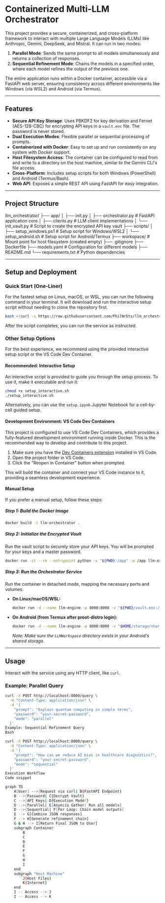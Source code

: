 # Containerized Multi-LLM Orchestrator

This project provides a secure, containerized, and cross-platform framework to interact with multiple Large Language Models (LLMs) like Anthropic, Gemini, DeepSeek, and Mistral. It can run in two modes:
1.  **Parallel Mode**: Sends the same prompt to all models simultaneously and returns a collection of responses.
2.  **Sequential Refinement Mode**: Chains the models in a specified order, where each model refines the output of the previous one.

The entire application runs within a Docker container, accessible via a FastAPI web server, ensuring consistency across different environments like Windows (via WSL2) and Android (via Termux).

---

## Features

-   **Secure API Key Storage**: Uses PBKDF2 for key derivation and Fernet (AES-128-CBC) for encrypting API keys in a `vault.enc` file. The password is never stored.
-   **Dual Execution Modes**: Flexible parallel or sequential processing of prompts.
-   **Containerized with Docker**: Easy to set up and run consistently on any system with Docker support.
-   **Host Filesystem Access**: The container can be configured to read from and write to a directory on the host machine, similar to the Gemini CLI's file access.
-   **Cross-Platform**: Includes setup scripts for both Windows (PowerShell) and Android (Termux/Bash).
-   **Web API**: Exposes a simple REST API using FastAPI for easy integration.

---

## Project Structure

llm_orchestrator/
├── app/
│   ├── init.py
│   ├── orchestrator.py      # FastAPI application core
│   ├── clients.py           # LLM client implementations
│   └── init_vault.py        # Script to create the encrypted API key vault
├── scripts/
│   ├── setup_windows.ps1    # Setup script for Windows/WSL2
│   └── setup_android.sh     # Setup script for Android/Termux
├── workspace/               # Mount point for host filesystem (created empty)
├── .gitignore
├── Dockerfile
├── models.yaml              # Configuration for different models
├── README.md
└── requirements.txt         # Python dependencies


---

## Setup and Deployment

### Quick Start (One-Liner)

For the fastest setup on Linux, macOS, or WSL, you can run the following command in your terminal. It will download and run the interactive setup script without needing to clone the repository first.

```bash
bash <(curl -s https://raw.githubusercontent.com/PhilNrbts/llm_orchestrator/master/setup_interactive.sh)
```

After the script completes, you can run the service as instructed.

### Other Setup Options

For the best experience, we recommend using the provided interactive setup script or the VS Code Dev Container.

#### Recommended: Interactive Setup

An interactive script is provided to guide you through the setup process. To use it, make it executable and run it:
```bash
chmod +x setup_interactive.sh
./setup_interactive.sh
```
Alternatively, you can use the `setup.ipynb` Jupyter Notebook for a cell-by-cell guided setup.

#### Development Environment: VS Code Dev Containers

This project is configured to use VS Code Dev Containers, which provides a fully-featured development environment running inside Docker. This is the recommended way to develop and contribute to this project.

1.  Make sure you have the [Dev Containers extension](https://marketplace.visualstudio.com/items?itemName=ms-vscode-remote.remote-containers) installed in VS Code.
2.  Open the project folder in VS Code.
3.  Click the "Reopen in Container" button when prompted.

This will build the container and connect your VS Code instance to it, providing a seamless development experience.

#### Manual Setup

If you prefer a manual setup, follow these steps:

##### Step 1: Build the Docker Image
```bash
docker build -t llm-orchestrator .
```

##### Step 2: Initialize the Encrypted Vault
Run the vault script to securely store your API keys. You will be prompted for your keys and a master password.
```bash
docker run -it --rm --entrypoint python -v "${PWD}:/app" -w /app llm-orchestrator app/init_vault.py
```

##### Step 3: Run the Orchestrator Service
Run the container in detached mode, mapping the necessary ports and volumes.
-   **On Linux/macOS/WSL:**
    ```bash
    docker run -d --name llm-engine -p 8000:8000 -v "${PWD}/vault.enc:/vault.enc" -v "${PWD}/models.yaml:/models.yaml" -v "${PWD}/workspace:/workspace" --rm llm-orchestrator
    ```
-   **On Android (from Termux after proot-distro login):**
    ```bash
    docker run -d --name llm-engine -p 8000:8000 -v "$HOME/storage/shared/LLMWorkspace:/workspace" -v "$(pwd)/vault.enc:/vault.enc" -v "$(pwd)/models.yaml:/models.yaml" --rm llm-orchestrator
    ```
    *Note: Make sure the `LLMWorkspace` directory exists in your Android's shared storage.*

---

## Usage

Interact with the service using any HTTP client, like `curl`.

### Example: Parallel Query

```bash
curl -X POST http://localhost:8000/query \
  -H "Content-Type: application/json" \
  -d '{
    "prompt": "Explain quantum computing in simple terms",
    "password": "your-secret-password",
    "mode": "parallel"
  }'
Example: Sequential Refinement Query
Bash

curl -X POST http://localhost:8000/query \
  -H "Content-Type: application/json" \
  -d '{
    "prompt": "How can we reduce AI bias in healthcare diagnostics?",
    "password": "your-secret-password",
    "mode": "sequential"
  }'
Execution Workflow
Code snippet

graph TD
    A[User] -->|Request via curl| B(FastAPI Endpoint)
    B -->|Password| C{Decrypt Vault}
    C -->|API Keys| D{Execution Mode?}
    D -->|Parallel| E[Asyncio Gather: Run all models]
    D -->|Sequential| F[For Loop: Chain model outputs]
    E --> G[Combine JSON responses]
    F --> H[Generate refinement chain]
    G & H --> I[Return Final JSON to User]
    subgraph Container
        B
        C
        D
        E
        F
        G
        H
        I
    end
    subgraph "Host Machine"
        J(Host Files)
        K(Internet)
    end
    I -- Access --> J
    I -- Access --> K

```